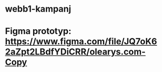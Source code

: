 # webb1-kampanj
# Figma prototyp: https://www.figma.com/file/JQ7oK62aZpt2LBdfYDiCRR/olearys.com-Copy
